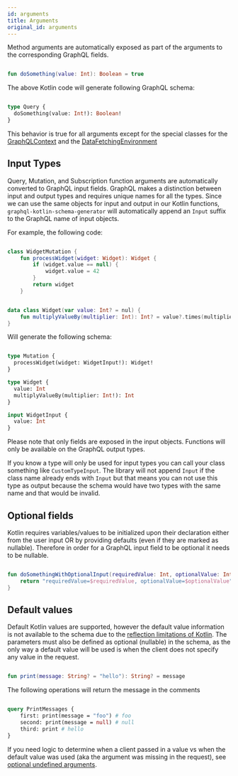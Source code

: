 ```yaml
---
id: arguments
title: Arguments
original_id: arguments
---
```

Method arguments are automatically exposed as part of the arguments to the corresponding GraphQL fields.

```kotlin

fun doSomething(value: Int): Boolean = true

```

The above Kotlin code will generate following GraphQL schema:

```graphql

type Query {
  doSomething(value: Int!): Boolean!
}

```

This behavior is true for all arguments except for the special classes for the [GraphQLContext](../execution/contextual-data) and the [DataFetchingEnvironment](../execution/data-fetching-environment)

## Input Types

Query, Mutation, and Subscription function arguments are automatically converted to GraphQL input fields. GraphQL makes a
distinction between input and output types and requires unique names for all the types. Since we can use the same
objects for input and output in our Kotlin functions, `graphql-kotlin-schema-generator` will automatically append
an `Input` suffix to the GraphQL name of input objects.

For example, the following code:

```kotlin

class WidgetMutation {
    fun processWidget(widget: Widget): Widget {
        if (widget.value == null) {
            widget.value = 42
        }
        return widget
    }


data class Widget(var value: Int? = nul) {
    fun multiplyValueBy(multiplier: Int): Int? = value?.times(multiplier)
}

```

Will generate the following schema:

```graphql

type Mutation {
  processWidget(widget: WidgetInput!): Widget!
}

type Widget {
  value: Int
  multiplyValueBy(multiplier: Int!): Int
}

input WidgetInput {
  value: Int
}

```

Please note that only fields are exposed in the input objects. Functions will only be available on the GraphQL output types.

If you know a type will only be used for input types you can call your class something like `CustomTypeInput`. The library will not
append `Input` if the class name already ends with `Input` but that means you can not use this type as output because
the schema would have two types with the same name and that would be invalid.

## Optional fields

Kotlin requires variables/values to be initialized upon their declaration either from the user input OR by providing
defaults (even if they are marked as nullable). Therefore in order for a GraphQL input field to be optional it needs to be
nullable.

```kotlin

fun doSomethingWithOptionalInput(requiredValue: Int, optionalValue: Int?): String {
    return "requiredValue=$requiredValue, optionalValue=$optionalValue"
}

```

## Default values

Default Kotlin values are supported, however the default value information is not available to the schema due to the [reflection limitations of Kotlin](https://github.com/ExpediaGroup/graphql-kotlin/issues/53).
The parameters must also be defined as optional (nullable) in the schema, as the only way a default value will be used is when the client does not specify any value in the request.

```kotlin

fun print(message: String? = "hello"): String? = message

```

The following operations will return the message in the comments

```graphql

query PrintMessages {
    first: print(message = "foo") # foo
    second: print(message = null) # null
    third: print # hello
}

```

If you need logic to determine when a client passed in a value vs when the default value was used (aka the argument was missing in the request), see [optional undefined arguments](../execution/optional-undefined-arguments.md).
